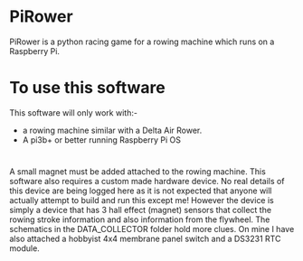 # PiRower
PiRower is a python racing game for a rowing machine which runs on a Raspberry Pi. 

# To use this software
This software will only work with:-
 - a rowing machine similar with a Delta Air Rower. 
 - A pi3b+ or better running Raspberry Pi OS

# 
A small magnet must be added attached to the rowing machine.
This software also requires a custom made hardware device. No real details of this device are being logged here as it is not expected that anyone will actually attempt to build and run this except me!
However the device is simply a device that has 3 hall effect (magnet) sensors that collect the rowing stroke information and also information from the flywheel.
The schematics in the DATA_COLLECTOR folder hold more clues. On mine I have also attached a hobbyist 4x4 membrane panel switch and a DS3231 RTC module.

